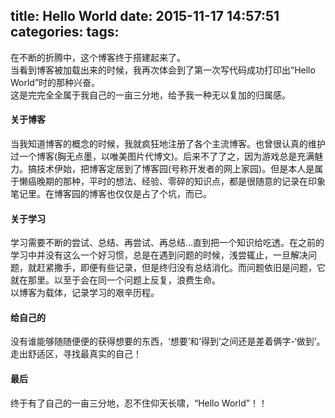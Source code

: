 title: Hello World
date: 2015-11-17 14:57:51
categories: 
tags: 
---

在不断的折腾中，这个博客终于搭建起来了。  
当看到博客被加载出来的时候，我再次体会到了第一次写代码成功打印出“Hello World”时的那种兴奋。  
这是完完全全属于我自己的一亩三分地，给予我一种无以复加的归属感。  
<!-- more -->

#### 关于博客  
当我知道博客的概念的时候，我就疯狂地注册了各个主流博客。也曾很认真的维护过一个博客(胸无点墨，以唯美图片代博文)。后来不了了之，因为游戏总是充满魅力。搞技术伊始，把博客定居到了博客园(号称开发者的网上家园)。但是本人是属于懒癌晚期的那种，平时的想法、经验、零碎的知识点，都是很随意的记录在印象笔记里。在博客园的博客也仅仅是占了个坑，而已。  

#### 关于学习
学习需要不断的尝试、总结、再尝试、再总结...直到把一个知识给吃透。在之前的学习中并没有这么一个好习惯，总是在遇到问题的时候，浅尝辄止，一旦解决问题，就赶紧撒手，即便有些记录，但是终归没有总结消化。而问题依旧是问题，它就在那里。以至于会在同一个问题上反复，浪费生命。  
以博客为载体，记录学习的艰辛历程。

#### 给自己的
没有谁能够随随便便的获得想要的东西，‘想要’和‘得到’之间还是差着俩字-‘做到’。  
走出舒适区，寻找最真实的自己！

#### 最后
终于有了自己的一亩三分地，忍不住仰天长啸，“Hello World”！！

 
  

